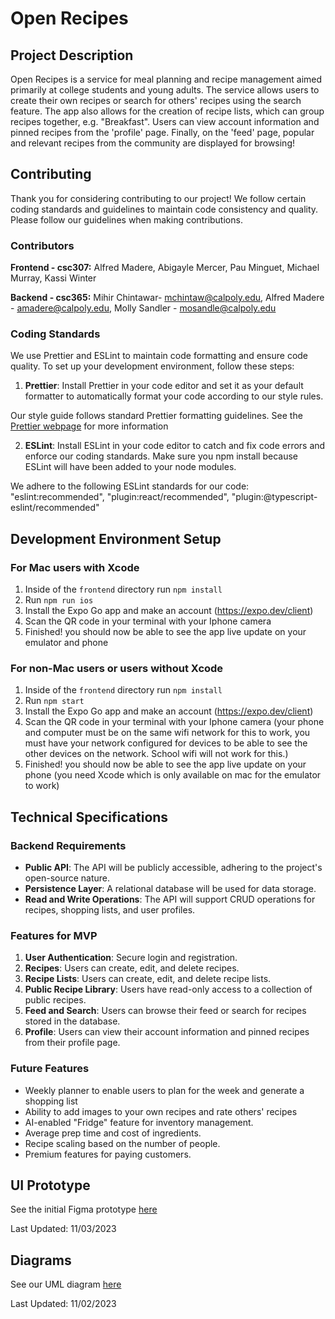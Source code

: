 

# Open Recipes

## Project Description

Open Recipes is a service for meal planning and recipe management aimed primarily at college students and young adults. The service allows users to create their own recipes or search for others' recipes using the search feature. The app also allows for the creation of recipe lists, which can group recipes together, e.g. "Breakfast". Users can view account information and pinned recipes from the 'profile' page. Finally, on the 'feed' page, popular and relevant recipes from the community are displayed for browsing!


## Contributing

Thank you for considering contributing to our project! We follow certain coding standards and guidelines to maintain code consistency and quality. Please follow our guidelines when making contributions.

### Contributors

**Frontend - csc307:**
Alfred Madere,
Abigayle Mercer,
Pau Minguet,
Michael Murray,
Kassi Winter

**Backend - csc365:**
Mihir Chintawar- mchintaw@calpoly.edu, 
Alfred Madere - amadere@calpoly.edu,
Molly Sandler - mosandle@calpoly.edu


### Coding Standards

We use Prettier and ESLint to maintain code formatting and ensure code quality.
To set up your development environment, follow these steps:

1. **Prettier**: Install Prettier in your code editor and set it as your default formatter to automatically format your code according to our style rules.

Our style guide follows standard Prettier formatting guidelines. See the [Prettier webpage](https://prettier.io/docs/en/why-prettier) for more information

2. **ESLint**: Install ESLint in your code editor to catch and fix code errors and enforce our coding standards. Make sure you npm install because ESLint will have been added to your node modules.

We adhere to the following ESLint standards for our code:
"eslint:recommended",
"plugin:react/recommended",
"plugin:@typescript-eslint/recommended"


## Development Environment Setup 

### For Mac users with Xcode

1. Inside of the `frontend` directory run `npm install`
2. Run `npm run ios`
3. Install the Expo Go app and make an account (https://expo.dev/client)
4. Scan the QR code in your terminal with your Iphone camera
5. Finished! you should now be able to see the app live update on your emulator and phone

### For non-Mac users or users without Xcode

1. Inside of the `frontend` directory run `npm install`
2. Run `npm start`
3. Install the Expo Go app and make an account (https://expo.dev/client)
4. Scan the QR code in your terminal with your Iphone camera (your phone and computer must be on the same wifi network for this to work, you must have your network configured for devices to be able to see the other devices on the network. School wifi will not work for this.)
5. Finished! you should now be able to see the app live update on your phone (you need Xcode which is only available on mac for the emulator to work)

## Technical Specifications

### Backend Requirements
- **Public API**: The API will be publicly accessible, adhering to the project's open-source nature.
- **Persistence Layer**: A relational database will be used for data storage.
- **Read and Write Operations**: The API will support CRUD operations for recipes, shopping lists, and user profiles.

### Features for MVP
1. **User Authentication**: Secure login and registration.
2. **Recipes**: Users can create, edit, and delete recipes.
3. **Recipe Lists**: Users can create, edit, and delete recipe lists.
5. **Public Recipe Library**: Users have read-only access to a collection of public recipes.
6. **Feed and Search**: Users can browse their feed or search for recipes stored in the database.
7. **Profile**: Users can view their account information and pinned recipes from their profile page.
   
### Future Features
- Weekly planner to enable users to plan for the week and generate a shopping list
- Ability to add images to your own recipes and rate others' recipes
- AI-enabled "Fridge" feature for inventory management.
- Average prep time and cost of ingredients.
- Recipe scaling based on the number of people.
- Premium features for paying customers.

## UI Prototype
See the initial Figma prototype [here](https://www.figma.com/file/Rjw4vkBVjuUWTl80Z0OY7t/Mobile-App-Wire-Frame?type=design&node-id=0%3A1&mode=design&t=m4IlCNr30s8LjF4p-1)

Last Updated: 11/03/2023

## Diagrams
See our UML diagram [here](https://github.com/AlfredMadere/open-recipes/wiki/)

Last Updated: 11/02/2023

